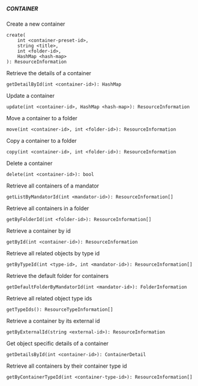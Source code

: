 ##### CONTAINER

Create a new container


```
create(
    int <container-preset-id>,
    string <title>,
    int <folder-id>,
    HashMap <hash-map>
): ResourceInformation
```

Retrieve the details of a container


```
getDetailById(int <container-id>): HashMap
```

Update a container


```
update(int <container-id>, HashMap <hash-map>): ResourceInformation
```

Move a container to a folder


```
move(int <container-id>, int <folder-id>): ResourceInformation
```

Copy a container to a folder


```
copy(int <container-id>, int <folder-id>): ResourceInformation
```

Delete a container


```
delete(int <container-id>): bool
```

Retrieve all containers of a mandator


```
getListByMandatorId(int <mandator-id>): ResourceInformation[]
```

Retrieve all containers in a folder


```
getByFolderId(int <folder-id>): ResourceInformation[]
```

Retrieve a container by id


```
getById(int <container-id>): ResourceInformation
```

Retrieve all related objects by type id


```
getByTypeId(int <type-id>, int <mandator-id>): ResourceInformation[]
```

Retrieve the default folder for containers


```
getDefaultFolderByMandatorId(int <mandator-id>): FolderInformation
```

Retrieve all related object type ids


```
getTypeIds(): ResourceTypeInformation[]
```

Retrieve a container by its external id


```
getByExternalId(string <external-id>): ResourceInformation
```

Get object specific details of a container


```
getDetailsById(int <container-id>): ContainerDetail
```

Retrieve all containers by their container type id


```
getByContainerTypeId(int <container-type-id>): ResourceInformation[]
```
